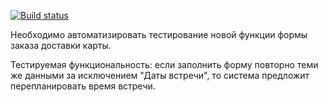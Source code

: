 [![Build status](https://ci.appveyor.com/api/projects/status/e9tpnok60ot5jn61?svg=true)](https://ci.appveyor.com/project/drevnik/hw2-3)


Необходимо автоматизировать тестирование новой функции формы заказа доставки карты.

Тестируемая функциональность: если заполнить форму повторно теми же данными за исключением "Даты встречи", то система предложит перепланировать время встречи.
